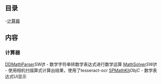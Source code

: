 ## 目录
-[计算器](#计算器)


## 内容
### 计算器
  [DDMathParser](https://github.com/davedelong/DDMathParser)*SWift* - 数学字符串转数学表达式进行数学运算
  [MathSolver](https://github.com/onmyway133/MathSolver)*SWift* - 使用相机扫描算式计算出结果，使用了tesseract-ocr
  [SPMathKit](https://github.com/CodingSha/SPMathKit)*ObjC* - 数学表达式UI显示
